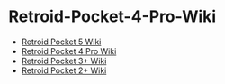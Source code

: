 # Retroid-Pocket-4-Pro-Wiki

* [Retroid Pocket 5 Wiki](https://github.com/Jetup13/Retroid-Pocket-5-Wiki/wiki)
* [Retroid Pocket 4 Pro Wiki](https://github.com/Jetup13/Retroid-Pocket-4-Pro-Wiki/wiki)
* [Retroid Pocket 3+ Wiki](https://github.com/Jetup13/Retroid-Pocket-3-Plus-Wiki/wiki)
* [Retroid Pocket 2+ Wiki](https://github.com/Jetup13/Retroid-Pocket-2-Plus-Wiki/wiki)
